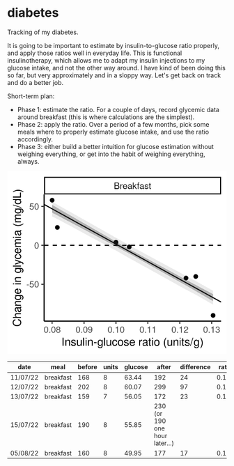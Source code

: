 # diabetes

Tracking of my diabetes.

It is going to be important to estimate by insulin-to-glucose ratio properly, and apply those ratios well in everyday life.
This is functional insulinotherapy, which allows me to adapt my insulin injections to my glucose intake, and not the other way around.
I have kind of been doing this so far, but very approximately and in a sloppy way.
Let's get back on track and do a better job.

Short-term plan:
- Phase 1: estimate the ratio. For a couple of days, record glycemic data around breakfast (this is where calculations are the simplest).
- Phase 2: apply the ratio. Over a period of a few months, pick some meals where to properly estimate glucose intake, and use the ratio accordingly.
- Phase 3: either build a better intuition for glucose estimation without weighing everything, or get into the habit of weighing everything, always.

![img](results.png)

date     | meal      | before | units | glucose | after | difference | ratio | note
---------|-----------|--------|-------|---------|-------|------------|-------|------
11/07/22 | breakfast | 168    | 8     | 63.44   | 192   | 24         | 0.126 | sick
12/07/22 | breakfast | 202    | 8     | 60.07   | 299   | 97         | 0.133 | sick
13/07/22 | breakfast | 159    | 7     | 56.05   | 172   | 23         | 0.125 | sick
15/07/22 | breakfast | 190    | 8     | 55.85   | 230 (or 190 one hour later...)
05/08/22 | breakfast | 160    | 8     | 49.95   | 177   | 17         | 0.160 |
